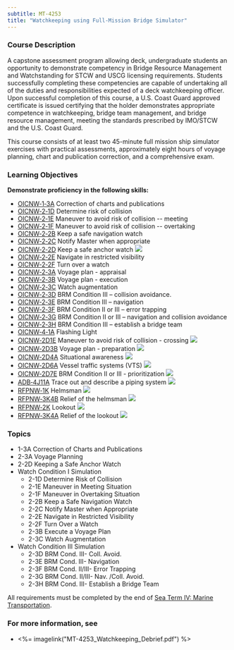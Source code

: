 ```yaml
---
subtitle: MT-4253
title: "Watchkeeping using Full-Mission Bridge Simulator"
---
```


### Course Description

A capstone assessment program allowing deck, undergraduate students an opportunity to demonstrate competency in Bridge Resource Management and Watchstanding for STCW and USCG licensing requirements. Students successfully completing these competencies are capable of undertaking all of the duties and responsibilities expected of a deck watchkeeping officer. Upon successful completion of this course, a U.S. Coast Guard approved certificate is issued certifying that the holder demonstrates appropriate competence in watchkeeping, bridge team management, and bridge resource management, meeting the standards prescribed by IMO/STCW and the U.S. Coast Guard.

This course consists of at least two 45-minute full mission ship simulator exercises with practical assessments, approximately eight hours of voyage planning, chart and publication correction, and a comprehensive exam.


### Learning Objectives


**Demonstrate proficiency in the following skills:**

* [OICNW‑1‑3A](OICNW-1-3A) Correction of charts and publications
* [OICNW‑2‑1D](OICNW-2-1D) Determine risk of collision
* [OICNW‑2‑1E](OICNW-2-1E) Maneuver to avoid risk of collision -- meeting
* [OICNW‑2‑1F](OICNW-2-1F) Maneuver to avoid risk of collision -- overtaking
* [OICNW‑2‑2B](OICNW-2-2B) Keep a safe navigation watch
* [OICNW‑2‑2C](OICNW-2-2C) Notify Master when appropriate
* [OICNW‑2‑2D](OICNW-2-2D) Keep a safe anchor watch ![]({{site.baseurl}}/assets/images/mod.jpg)
* [OICNW‑2‑2E](OICNW-2-2E) Navigate in restricted visibility
* [OICNW‑2‑2F](OICNW-2-2F) Turn over a watch
* [OICNW‑2‑3A](OICNW-2-3A) Voyage plan - appraisal
* [OICNW‑2‑3B](OICNW-2-3B) Voyage plan - execution
* [OICNW‑2‑3C](OICNW-2-3C) Watch augmentation
* [OICNW‑2‑3D](OICNW-2-3D) BRM Condition III – collision avoidance.
* [OICNW‑2‑3E](OICNW-2-3E) BRM Condition III – navigation
* [OICNW‑2‑3F](OICNW-2-3F) BRM Condition II or III – error trapping
* [OICNW‑2‑3G](OICNW-2-3G) BRM Condition II or III – navigation and collision avoidance
* [OICNW‑2‑3H](OICNW-2-3H) BRM Condition III – establish a bridge team
* [OICNW‑4‑1A](OICNW-4-1A) Flashing Light
* [OICNW‑2D1E](OICNW-2D1E) Maneuver to avoid risk of collision - crossing ![]({{site.baseurl}}/assets/images/new.jpg)
* [OICNW‑2D3B](OICNW-2D3B) Voyage plan - preparation ![]({{site.baseurl}}/assets/images/new.jpg)
* [OICNW‑2D4A](OICNW-2D4A) Situational awareness ![]({{site.baseurl}}/assets/images/new.jpg)
* [OICNW‑2D6A](OICNW-2D6A) Vessel traffic systems (VTS) ![]({{site.baseurl}}/assets/images/new.jpg)
* [OICNW‑2D7E](OICNW-2D7E) BRM Condition II or III - prioritization ![]({{site.baseurl}}/assets/images/new.jpg)
* [ADB‑4J11A](ADB-4J11A) Trace out and describe a piping system ![]({{site.baseurl}}/assets/images/new.jpg)
* [RFPNW‑1K](RFPNW-1K) Helmsman ![]({{site.baseurl}}/assets/images/new.jpg)
* [RFPNW‑3K4B](RFPNW-3K4B) Relief of the helmsman ![]({{site.baseurl}}/assets/images/new.jpg)
* [RFPNW‑2K](RFPNW-2K) Lookout ![]({{site.baseurl}}/assets/images/new.jpg)
* [RFPNW‑3K4A](RFPNW-3K4A) Relief of the lookout ![]({{site.baseurl}}/assets/images/new.jpg)

### Topics

* 1-3A Correction of Charts and Publications
* 2-3A Voyage Planning
* 2-2D Keeping a Safe Anchor Watch 
* Watch Condition I Simulation
	*  2-1D Determine Risk of Collision
	*  2-1E Maneuver in Meeting Situation
	*  2-1F Maneuver in Overtaking Situation
	*  2-2B Keep a Safe Navigation Watch
	*  2-2C Notify Master when Appropriate
	*  2-2E Navigate in Restricted Visibility
	*  2-2F Turn Over a Watch
	*  2-3B Execute a Voyage Plan
	*  2-3C Watch Augmentation
* Watch Condition III Simulation
	*  2-3D BRM Cond. III- Coll. Avoid.
	*  2-3E BRM Cond. III- Navigation
	*  2-3F BRM Cond. II/III- Error Trapping
	*  2-3G BRM Cond. II/III- Nav. /Coll. Avoid.
	*  2-3H BRM Cond. III- Establish a Bridge Team

All requirements must be completed by the end of [Sea Term IV: Marine Transportation](mt4371).

### For more information, see 

* <%= imagelink("MT-4253_Watchkeeping_Debrief.pdf") %> 




